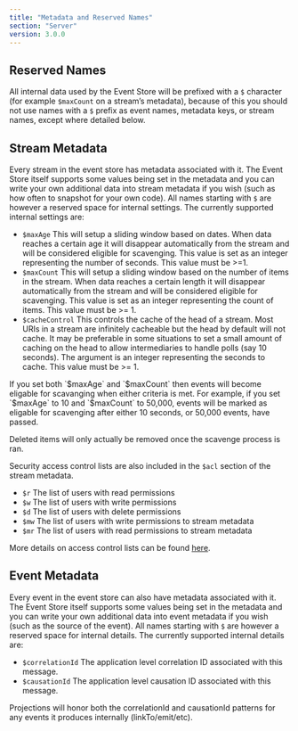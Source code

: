 ```yaml
---
title: "Metadata and Reserved Names"
section: "Server"
version: 3.0.0
---
```


## Reserved Names

All internal data used by the Event Store will be prefixed with a `$` character (for example `$maxCount` on a stream’s metadata), because of this you should not use names with a `$` prefix as event names, metadata keys, or stream names, except where detailed below.

## Stream Metadata

Every stream in the event store has metadata associated with it. The Event Store itself supports some values being set in the metadata and you can write your own additional data into stream metadata if you wish (such as how often to snapshot for your own code). All names starting with `$` are however a reserved space for internal settings. The currently supported internal settings are:

* `$maxAge` This will setup a sliding window based on dates. When data reaches a certain age it will disappear automatically from the stream and will be considered eligible for scavenging. This value is set as an integer representing the number of seconds. This value must be >=1.
* `$maxCount` This will setup a sliding window based on the number of items in the stream. When data reaches a certain length it will disappear automatically from the stream and will be considered eligible for scavenging. This value is set as an integer representing the count of items. This value must be >= 1.
* `$cacheControl` This controls the cache of the head of a stream. Most URIs in a stream are infinitely cacheable but the head by default will not cache. It may be preferable in some situations to set a small amount of caching on the head to allow intermediaries to handle polls (say 10 seconds). The argument is an integer representing the seconds to cache. This value must be >= 1.

<span class="note">
If you set both `$maxAge` and `$maxCount` then events will become eligable for scavanging when either criteria is met. For example, if you set `$maxAge` to 10 and `$maxCount` to 50,000, events will be marked as eligable for scavenging after either 10 seconds, or 50,000 events, have passed.

Deleted items will only actually be removed once the scavenge process is ran.
</span>

Security access control lists are also included in the `$acl` section of the stream metadata.

* `$r` The list of users with read permissions
* `$w` The list of users with write permissions
* `$d` The list of users with delete permissions
* `$mw` The list of users with write permissions to stream metadata
* `$mr` The list of users with read permissions to stream metadata

More details on access control lists can be found [here](../access-control-lists).

## Event Metadata

Every event in the event store can also have metadata associated with it. The Event Store itself supports some values being set in the metadata and you can write your own additional data into event metadata if you wish (such as the source of the event). All names starting with `$` are however a reserved space for internal details. The currently supported internal details are:

* `$correlationId` The application level correlation ID associated with this message.
* `$causationId` The application level causation ID associated with this message.

Projections will honor both the correlationId and causationId patterns for any events it produces internally (linkTo/emit/etc).
